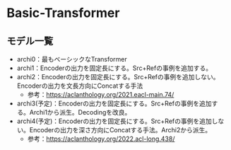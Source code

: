 # Basic-Transformer

## モデル一覧
- archi0：最もベーシックなTransformer
- archi1：Encoderの出力を固定長にする。Src+Refの事例を追加する。
- archi2：Encoderの出力を固定長にする。Src+Refの事例を追加しない。Encoderの出力を文長方向にConcatする手法
    - 参考：https://aclanthology.org/2021.eacl-main.74/
- archi3(予定)：Encoderの出力を固定長にする。Src+Refの事例を追加する。Archi1から派生。Decodingを改良。
- archi4(予定)：Encoderの出力を固定長にする。Src+Refの事例を追加しない。Encoderの出力を深さ方向にConcatする手法。Archi2から派生。
    - 参考：https://aclanthology.org/2022.acl-long.438/